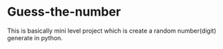 # Guess-the-number
This is basically mini level project which is create a random number(digit) generate in python.
